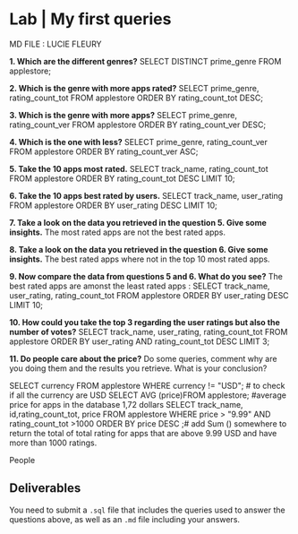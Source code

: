 

# Lab | My first queries

MD FILE : LUCIE FLEURY


**1. Which are the different genres?**
SELECT DISTINCT prime_genre FROM applestore;


**2. Which is the genre with more apps rated?**
SELECT prime_genre, rating_count_tot FROM applestore ORDER BY rating_count_tot DESC;


**3. Which is the genre with more apps?**
SELECT prime_genre, rating_count_ver  FROM applestore ORDER BY rating_count_ver DESC;


**4. Which is the one with less?**
SELECT prime_genre, rating_count_ver  FROM applestore ORDER BY rating_count_ver ASC;

**5. Take the 10 apps most rated.**
SELECT track_name, rating_count_tot 
FROM applestore ORDER BY rating_count_tot DESC 
LIMIT 10;

**6. Take the 10 apps best rated by users.**
SELECT track_name, user_rating 
FROM applestore ORDER BY user_rating DESC 
LIMIT 10;


**7. Take a look on the data you retrieved in the question 5. Give some insights.**
The most rated apps are not the best rated apps.

**8. Take a look on the data you retrieved in the question 6. Give some insights.**
The best rated apps where not in the top 10 most rated apps.

**9. Now compare the data from questions 5 and 6. What do you see?**
The best rated apps are amonst the least rated apps :
SELECT track_name, user_rating, rating_count_tot
FROM applestore ORDER BY user_rating DESC 
LIMIT 10;

**10. How could you take the top 3 regarding the user ratings but also the number of votes?**
SELECT track_name, user_rating, rating_count_tot
FROM applestore ORDER BY user_rating AND rating_count_tot  DESC 
LIMIT 3;

**11. Do people care about the price?**
Do some queries, comment why are you doing them and the results you retrieve. What is your conclusion?

SELECT currency FROM applestore WHERE currency != "USD"; # to check if all the currency are USD
SELECT AVG (price)FROM applestore; #average price for apps in the database 1,72 dollars
SELECT track_name, id,rating_count_tot, price FROM applestore WHERE price > "9.99" AND rating_count_tot >1000 ORDER BY price DESC ;# add Sum () somewhere to return the total of total rating for apps that are above 9.99 USD and have more than 1000 ratings.

People 








## Deliverables 
You need to submit a `.sql` file that includes the queries used to answer the questions above, as well as an `.md` file including your answers. 
